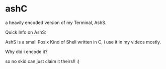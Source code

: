 # ashC
a heavily encoded version of my Terminal, AshS.


Quick Info on AshS:

AshS is a small Posix Kind of Shell written in C, i use it in my videos mostly.

Why did i encode it?

so no skid can just claim it theirs!! :)
